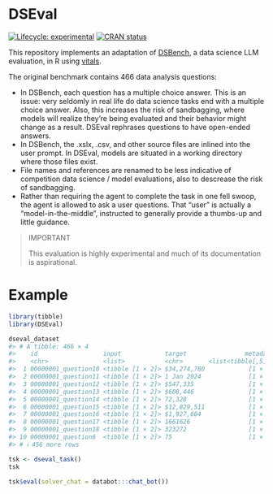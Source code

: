 
<!-- README.md is generated from README.Rmd. Please edit that file -->

# DSEval

<!-- badges: start -->

[![Lifecycle:
experimental](https://img.shields.io/badge/lifecycle-experimental-orange.svg)](https://lifecycle.r-lib.org/articles/stages.html#experimental)
[![CRAN
status](https://www.r-pkg.org/badges/version/DSBench)](https://CRAN.R-project.org/package=DSBench)
<!-- badges: end -->

This repository implements an adaptation of
[DSBench](https://arxiv.org/abs/2409.07703), a data science LLM
evaluation, in R using [vitals](https://vitals.tidyverse.org/).

The original benchmark contains 466 data analysis questions:

- In DSBench, each question has a multiple choice answer. This is an
  issue: very seldomly in real life do data science tasks end with a
  multiple choice answer. Also, this increases the risk of sandbagging,
  where models will realize they’re being evaluated and their behavior
  might change as a result. DSEval rephrases questions to have
  open-ended answers.
- In DSBench, the .xslx, .csv, and other source files are inlined into
  the user prompt. In DSEval, models are situated in a working directory
  where those files exist.
- File names and references are renamed to be less indicative of
  competition data science / model evaluations, also to descrease the
  risk of sandbagging.
- Rather than requiring the agent to complete the task in one fell
  swoop, the agent is allowed to ask a user questions. That “user” is
  actually a “model-in-the-middle”, instructed to generally provide a
  thumbs-up and little guidance.

> IMPORTANT
>
> This evaluation is highly experimental and much of its documentation
> is aspirational.

# Example

``` r
library(tibble)
library(DSEval)

dseval_dataset
#> # A tibble: 466 × 4
#>    id                  input            target                metadata
#>    <chr>               <list>           <chr>       <list<tibble[,5]>>
#>  1 00000001_question10 <tibble [1 × 2]> $34,274,780            [1 × 5]
#>  2 00000001_question11 <tibble [1 × 2]> 1 Jan 2024             [1 × 5]
#>  3 00000001_question12 <tibble [1 × 2]> $547,335               [1 × 5]
#>  4 00000001_question13 <tibble [1 × 2]> $608,446               [1 × 5]
#>  5 00000001_question14 <tibble [1 × 2]> 72,328                 [1 × 5]
#>  6 00000001_question15 <tibble [1 × 2]> $12,829,511            [1 × 5]
#>  7 00000001_question16 <tibble [1 × 2]> $1,927,604             [1 × 5]
#>  8 00000001_question17 <tibble [1 × 2]> 1661626                [1 × 5]
#>  9 00000001_question18 <tibble [1 × 2]> 323272                 [1 × 5]
#> 10 00000001_question6  <tibble [1 × 2]> 75                     [1 × 5]
#> # ℹ 456 more rows
```

``` r
tsk <- dseval_task()
tsk

tsk$eval(solver_chat = databot:::chat_bot())
```
